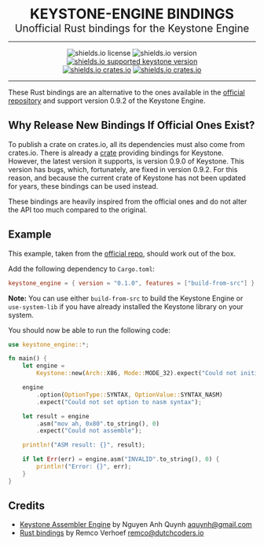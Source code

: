 <p align="center">
  <b style="font-size: 2em">KEYSTONE-ENGINE BINDINGS</b>
  <br/>
  <span style="font-size: 1.5em">Unofficial Rust bindings for the Keystone Engine</b>
</p>

<hr/>

<p align="center">
  <img src="https://img.shields.io/github/license/impalabs/keystone-bindings?style=for-the-badge&color=ff9901" alt="shields.io license" />
  <img src="https://img.shields.io/github/v/release/impalabs/keystone-bindings?style=for-the-badge&color=f38702" alt="shields.io version" />
  <a href="https://docs.rs/hyperpom"><img src="https://img.shields.io/badge/keystone-v0.9.2-e77600?style=for-the-badge" alt="shields.io supported keystone version" /></a>
  <br/>
  <a href="https://crates.io/crates/hyperpom"><img src="https://img.shields.io/crates/v/hyperpom?color=cd5300&style=for-the-badge" alt="shields.io crates.io" /></a>
  <a href="https://docs.rs/hyperpom"><img src="https://img.shields.io/badge/docs.rs-rustdoc-bf4200?style=for-the-badge" alt="shields.io crates.io" /></a>
</p>

<hr/>

These Rust bindings are an alternative to the ones available in the [official repository](https://github.com/keystone-engine/keystone/tree/master/bindings/rust) and support version 0.9.2 of the Keystone Engine.

## Why Release New Bindings If Official Ones Exist?

To publish a crate on crates.io, all its dependencies must also come from crates.io. There is already a [crate](https://crates.io/crates/keystone) providing bindings for Keystone. However, the latest version it supports, is version 0.9.0 of Keystone. This version has bugs, which, fortunately, are fixed in version 0.9.2. For this reason, and because the current crate of Keystone has not been updated for years, these bindings can be used instead.

These bindings are heavily inspired from the official ones and do not alter the API too much compared to the original.

## Example

This example, taken from the [official repo](https://github.com/keystone-engine/keystone/blob/0.9.2/bindings/rust/examples/asm.rs), should work out of the box.

Add the following dependency to `Cargo.toml`:

```toml
keystone_engine = { version = "0.1.0", features = ["build-from-src"] }
```

**Note:** You can use either `build-from-src` to build the Keystone Engine or `use-system-lib` if you have already installed the Keystone library on your system.

You should now be able to run the following code:

```rust
use keystone_engine::*;

fn main() {
    let engine =
        Keystone::new(Arch::X86, Mode::MODE_32).expect("Could not initialize Keystone engine");

    engine
        .option(OptionType::SYNTAX, OptionValue::SYNTAX_NASM)
        .expect("Could not set option to nasm syntax");

    let result = engine
        .asm("mov ah, 0x80".to_string(), 0)
        .expect("Could not assemble");

    println!("ASM result: {}", result);

    if let Err(err) = engine.asm("INVALID".to_string(), 0) {
        println!("Error: {}", err);
    }
}
```

## Credits

 * [Keystone Assembler Engine](http://www.keystone-engine.org/) by Nguyen Anh Quynh <aquynh@gmail.com>
 * [Rust bindings](https://github.com/keystone-engine/keystone/tree/master/bindings/rust) by Remco Verhoef <remco@dutchcoders.io>